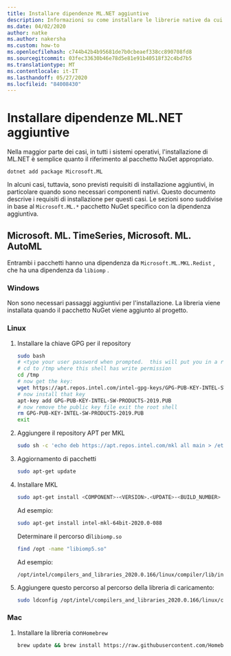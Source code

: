 ```yaml
---
title: Installare dipendenze ML.NET aggiuntive
description: Informazioni su come installare le librerie native da cui dipendono i pacchetti ML.NET, ma che non vengono installate con i pacchetti NuGet
ms.date: 04/02/2020
author: natke
ms.author: nakersha
ms.custom: how-to
ms.openlocfilehash: c744b42b4b95681de7b0cbeaef338cc890708fd8
ms.sourcegitcommit: 03fec33630b46e78d5e81e91b40518f32c4bd7b5
ms.translationtype: MT
ms.contentlocale: it-IT
ms.lasthandoff: 05/27/2020
ms.locfileid: "84008430"
---
```

# <a name="install-extra-mlnet-dependencies"></a>Installare dipendenze ML.NET aggiuntive

Nella maggior parte dei casi, in tutti i sistemi operativi, l'installazione di ML.NET è semplice quanto il riferimento al pacchetto NuGet appropriato.

```dotnetcli
dotnet add package Microsoft.ML
```

In alcuni casi, tuttavia, sono previsti requisiti di installazione aggiuntivi, in particolare quando sono necessari componenti nativi. Questo documento descrive i requisiti di installazione per questi casi. Le sezioni sono suddivise in base al `Microsoft.ML.*` pacchetto NuGet specifico con la dipendenza aggiuntiva.

## <a name="microsoftmltimeseries-microsoftmlautoml"></a>Microsoft. ML. TimeSeries, Microsoft. ML. AutoML

Entrambi i pacchetti hanno una dipendenza da `Microsoft.ML.MKL.Redist` , che ha una dipendenza da `libiomp` .

### <a name="windows"></a>Windows

Non sono necessari passaggi aggiuntivi per l'installazione. La libreria viene installata quando il pacchetto NuGet viene aggiunto al progetto.

### <a name="linux"></a>Linux

1. Installare la chiave GPG per il repository

    ```bash
    sudo bash
    # <type your user password when prompted.  this will put you in a root shell>
    # cd to /tmp where this shell has write permission
    cd /tmp
    # now get the key:
    wget https://apt.repos.intel.com/intel-gpg-keys/GPG-PUB-KEY-INTEL-SW-PRODUCTS-2019.PUB
    # now install that key
    apt-key add GPG-PUB-KEY-INTEL-SW-PRODUCTS-2019.PUB
    # now remove the public key file exit the root shell
    rm GPG-PUB-KEY-INTEL-SW-PRODUCTS-2019.PUB
    exit
    ```

2. Aggiungere il repository APT per MKL

    ```bash
    sudo sh -c 'echo deb https://apt.repos.intel.com/mkl all main > /etc/apt/sources.list.d/intel-mkl.list'
    ```

3. Aggiornamento di pacchetti

    ```bash
    sudo apt-get update
    ```

4. Installare MKL

    ```bash
    sudo apt-get install <COMPONENT>-<VERSION>.<UPDATE>-<BUILD_NUMBER>
    ```

    Ad esempio:

    ```bash
    sudo apt-get install intel-mkl-64bit-2020.0-088
    ```

    Determinare il percorso di`libiomp.so`

    ```bash
    find /opt -name "libiomp5.so"
    ```

    Ad esempio:

    ```output
    /opt/intel/compilers_and_libraries_2020.0.166/linux/compiler/lib/intel64_lin/libiomp5.so
    ```

5. Aggiungere questo percorso al percorso della libreria di caricamento:

    ```bash
    sudo ldconfig /opt/intel/compilers_and_libraries_2020.0.166/linux/compiler/lib/intel64_lin
    ```

### <a name="mac"></a>Mac

1. Installare la libreria con`Homebrew`

    ```bash
    brew update && brew install https://raw.githubusercontent.com/Homebrew/homebrew-core/f5b1ac99a7fba27c19cee0bc4f036775c889b359/Formula/libomp.rb && brew link libomp --force
    ```
